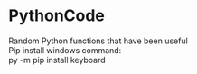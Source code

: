 # PythonCode
 Random Python functions that have been useful <br/>
Pip install windows command: <br/>
py -m pip install keyboard
